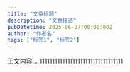 ```yaml
---
title: "文章标题"
description: "文章描述"
pubDatetime: 2025-06-27T00:00:00Z
author: "作者名"
tags: ["标签1", "标签2"]
---
```

正文内容...
111111111111111111111111111111111
